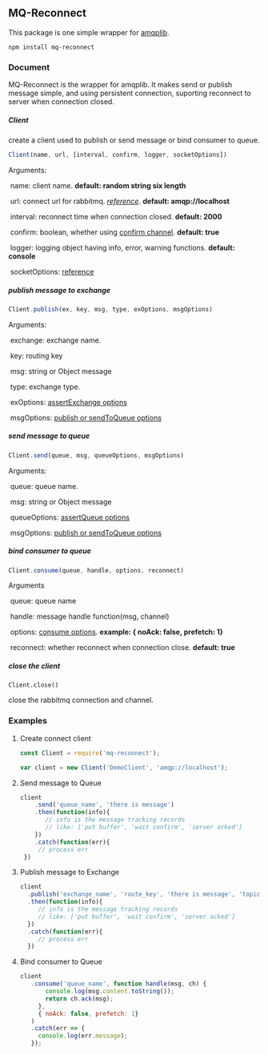 ## MQ-Reconnect

This package is one simple wrapper for [amqplib](http://www.squaremobius.net/amqp.node/).

    npm install mq-reconnect


### Document

MQ-Reconnect is the wrapper for amqplib. It makes send or publish message simple, and using persistent connection, suporting  reconnect to server when connection closed.

##### Client

create a client used to publish or send message or bind consumer to queue.

```javascript
Client(name, url, [interval, confirm, logger, socketOptions])
```

Arguments:

​	name: client name. **default: random string six length**

​	url: connect url for rabbitmq. [*reference*](http://www.squaremobius.net/amqp.node/channel_api.html#connect). **default: amqp://localhost**

​	interval: reconnect time when connection closed. **default: 2000**

​	confirm: boolean, whether using [confirm channel](http://www.squaremobius.net/amqp.node/channel_api.html#confirmchannel). **default: true**

​	logger: logging object having info, error, warning functions. **default: console**

​	socketOptions: [reference](http://www.squaremobius.net/amqp.node/channel_api.html#connect)	

##### publish message to exchange

```javascript
Client.publish(ex, key, msg, type, exOptions, msgOptions)
```

Arguments:

​	exchange: exchange name.

​	key: routing key

​	msg: string or Object message

​	type: exchange type.

​	exOptions: [assertExchange options](http://www.squaremobius.net/amqp.node/channel_api.html#channel_assertExchange)

​	msgOptions: [publish or sendToQueue options](http://www.squaremobius.net/amqp.node/channel_api.html#channel_publish)

##### send message to queue


```javascript
Client.send(queue, msg, queueOptions, msgOptions)
```

Arguments:

​	queue: queue name.

​	msg: string or Object message

​	queueOptions: [assertQueue options](http://www.squaremobius.net/amqp.node/channel_api.html#channel_assertQueue)

​	msgOptions: [publish or sendToQueue options](http://www.squaremobius.net/amqp.node/channel_api.html#channel_publish)

##### bind consumer to queue


```javascript
Client.consume(queue, handle, options, reconnect)
```

Arguments

​	queue: queue name

​	handle: message handle function(msg, channel)

​	options: [consume options](http://www.squaremobius.net/amqp.node/channel_api.html#channel_consume).  **example: { noAck: false, prefetch: 1}**

​	reconnect: whether reconnect when connection close. **default: true**

##### close the client


```
Client.close()
```

close the rabbitmq connection and channel.

### Examples

1. Create connect client

   ```javascript
   const Client = require('mq-reconnect');
   
   var client = new Client('DemoClient', 'amqp://localhost');
   ```

2. Send message to Queue

   ```javascript
   client
       .send('queue_name', 'there is message')
       .then(function(info){
          // info is the message tracking records
          // like: ['put buffer', 'wait confirm', 'server acked']
       })
       .catch(function(err){
       	// process err
   	})
   ```

3. Publish message to Exchange

   ```javascript
   client
     .publish('exchange_name', 'route_key', 'there is message', 'topic')
     .then(function(info){
        // info is the message tracking records
        // like: ['put buffer', 'wait confirm', 'server acked']
     })
     .catch(function(err){
        // process err
     })
   ```

4. Bind consumer to Queue

   ```javascript
   client
      .consume('queue_name', function handle(msg, ch) {
          console.log(msg.content.toString());
          return ch.ack(msg);
        },
        { noAck: false, prefetch: 1}
      )
      .catch(err => {
        console.log(err.message);
      });
   ```

